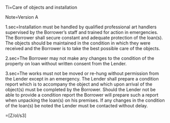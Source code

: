 Ti=Care of objects and installation

Note=Version A

1.sec=Installation must be handled by qualified professional art handlers supervised by the Borrower’s staff and trained for action in emergencies. The Borrower shall secure constant and adequate protection of the loan(s). The objects should be maintained in the condition in which they were received and the Borrower is to take the best possible care of the objects.

2.sec=The Borrower may not make any changes to the condition of the property on loan without written consent from the Lender.

3.sec=The works must not be moved or re-hung without permission from the Lender except in an emergency. The Lender shall prepare a condition report which is to accompany the object and which upon arrival of the object(s) must be completed by the Borrower. Should the Lender not be able to provide a condition report the Borrower will prepare such a report when unpacking the loan(s) on his premises. If any changes in the condition of the loan(s) be noted the Lender must be contacted without delay.

=[Z/ol/s3]


